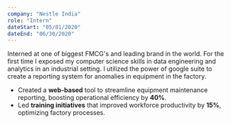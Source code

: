 ```yaml
---
company: "Nestle India"
role: "Intern"
dateStart: "05/01/2020"
dateEnd: "06/30/2020"
---
```


Interned at one of biggest FMCG's and leading brand in the world. For the first time I exposed my computer science skills in data engineering and analytics in an industrial setting. I utilized the power of google suite to create a reporting system for anomalies in equipment in the factory.

- Created a **web-based** tool to streamline equipment maintenance reporting, boosting operational efficiency by **40%**.
- Led **training initiatives** that improved workforce productivity by **15%**, optimizing factory processes.